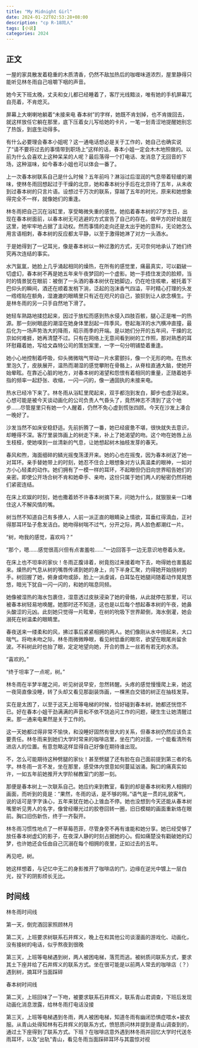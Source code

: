 ```yaml
---
title: "My Midnight Girl"
date: 2024-01-22T02:53:28+08:00
description: "cp R-18同人"
tags: [小说]
categories: 2024
---
```


## 正文

一屋的家具散发着稳重的木质清香，仍然不敌加热后的咖喱味道浓烈，屋里静得只能听见林冬雨自己咀嚼下咽的声音。

她今天下班太晚，丈夫和女儿都已经睡着了，客厅光线黯淡，唯有她的手机屏幕兀自亮着，不肯熄灭。

屏幕上大喇喇地躺着“未接来电 春本树”的字样，她既不肯划掉，也不肯拨回去，就这样放任它躺在那里，底下压着女儿写给她的卡片，一笔一划青涩地提醒她别忘了热饭，到底生动得多。

有什么必要理会春本小姐呢？这一通电话想必是关于工作的，她自己也确实说了“请不要将过去的事情带到职场上”这样的话，春本小姐一定会木木地照做的。以前为什么会喜欢上这种呆呆的人呢？最后落得一个打电话、发消息了无回音的下场，这种滋味，如今春本小姐也可以体会一番了。

上一次春本树联系自己是什么时候？五年前吗？淋浴过后湿润的气息带着轻缓的潮味，使林冬雨回想起过于干燥的北京，她和春本树分手后在北京待了五年，从未收到过春本树的只言片语。设想过千万次的联系，穿越了五年的时光，原来和她想象得完全不一样，就像她们的重逢。

林冬雨把自己沉在浴缸里，享受略微失重的感觉。她掐着春本树的27岁生日，出现在春本树面前，以春本树无可逃避的方式宣告了自己的存在。做甲方的好处就在这里，她牢牢地占据了主动权。然而事情的走向还是太出乎她的意料，无论她怎么用言语相刺，春本树的反应都太平静，以至于激得她淋了对方一头酒水。

于是她得到了一记耳光，像是春本树以一种过激的方式，无可奈何地承认了她们终究再次连结的事实。

水汽氤氲，她脸上几乎涌起相同的燥热，在所有的感觉里，痛最真实，可以戳破一切虚幻，春本树不再是她五年来午夜梦回的一个虚影。她一手捂住发烫的脸颊，当时的情景犹在眼前：被倒了一头酒的春本树伏在她脚边，仍在呛住咳嗽，被托着下巴仰头的瞬间，酒还在顺着发梢下淌，泛起的泡沫香气四溢，平时精心打理的头发一绺绺贴在额角，湿漉漉的眼睛里只有近在咫尺的自己，狼狈到让人欲念横生。于是林冬雨的另一只手自然地下滑了。

她轻车熟路地揉捻起来，因过于放松而感到热水侵入四肢百骸，腿心正是唯一的热源。那一刻树眼底的潮湿在她身体里刮起一阵季风，卷起海洋的水汽横冲直撞，最后化为一场声势浩大的降雨，昭示雨季的开端。是以她们分开的五年间，干燥的北京如何难捱，她再清楚不过。只有在网络上无意间看到树的工作照，那对熟悉的耳环慰藉着她，写给文森特公司的策划案里，一字一句分明铺垫着重逢。

她小心地控制着呼吸，仰头微微喘气带动一片水雾颤抖，像一个无形的吻。在热水里泡久了，皮肤展开，温热而潮湿的感觉攀附在骨骼上，从脊柱直通大脑，使她开始晕眩。在靠近心脏的地方，对春本树的渴望和怨恨有着相同的重量，正随着她手指的频率一起舒张、收缩，一闪一闪的，像一通固执的未接来电。

热水已经冷下来了。林冬雨从浴缸里爬起来，双手都泡到发白，脚步也虚浮起来。心想可能是被今天谈动画化的公司负责人气昏头了，竟然神志不清到了这个地步……尽管屋里只有她一个人醒着，仍然不免心虚到慌张四顾。今天在沙发上凑合一晚好了。

沙发当然不如床安稳舒适。先前折腾了一番，她已经疲惫不堪，很快就失去意识，却睡得不深。客厅里装饰画上的树走下来，补上了她渴望的吻。这个吻在她唇上丛生枝桠，使她嗅到一丝清新的气息，让她想起树木抽枝发芽的春天。

春风和煦，海面细碎的鳞光摇曳荡漾开来。她的心也在摇曳，因为春本树送了她一对耳环。亲手替她带上的时刻，她忍不住合上眼想象对方认真温柔的眼神，一如对方小心轻柔的动作。她们拥有了一模一样的耳环，不起眼但仍旧向世界昭告她们的亲密。即使公开场合树不肯和她牵手、亲吻，这份只属于她们两人的秘密仍然将她们紧密连结。

在床上欢娱的时刻，她也撒着娇不许春本树摘下来，问她为什么，就狠狠亲一口堵住这人不解风情的嘴。

树当然不知道自己有多撩人，人前一派正直的眼睛染上情欲，耳垂红得滴血，正衬得那耳环坠子愈发洁白。她吻得树喘不过气，分开之际，两人脸色都潮红一片。

“树，吻我的感觉，喜欢吗？”

“那个，嗯……感觉很高兴但有点害羞啦……”一边回答手一边无意识地卷着头发。

在床上也不坦率的家伙！冬雨正腹诽着，树竟抱过来接着吻下去，吻得她也害羞起来。燥热的气息从树的嘴唇传递到她的身上，向下半身汇聚，灼得她开始挠树的手。树回握了她，俯身或吻或舔，脸上一派虔诚，白耳坠在她腿间随着动作晃晃悠悠，暗光下犹自一闪一闪的，和她的喘息同频。

她像被湿热的海水包裹住，湿意透过皮肤浸染了她的骨骼，从此就停在那里，可以被春本树轻易地唤醒。她那时还不知道，这也是以后每个想起春本树的午夜，她鼻头酸涩的元凶。此刻她只觉得一片眩晕，在树的吮吸下世界颠倒，海水倒灌，她会溺死在树温柔的眼睛里。

春夜送来一缕柔和的风，拂过事后紧紧相拥的两人。她们像刚从水中捞起来，大口喘气。将吻未吻之际，林冬雨微微睁眼，看见树低垂的眼帘，欲望在眼尾尚留余波。不料树此时也抬了眼，定定地望向她，开合的唇上一丝若有若无的水渍。

“喜欢的。”

“终于坦率了一点呢，树。”

林冬雨在半梦半醒之间，听见树说早安，忽然转醒。头疼的感觉慢慢爬上来，她这一夜简直像没睡，转了头却又看见那副装饰画，一棵黑白交错的树正在抽枝发芽。

实在是太困了，以至于这天上班等电梯的时候，恰好碰到春本树，她都还恍惚不已。好在春本小姐干劲满满的声音和不依不饶追问工作的问题，硬生生让她清醒过来。那一通来电果然是关于工作的。

这一天她都过得非常不愉快，和没睡好固然有很大的关系，但春本树仍然应该负主要责任。林冬雨来到她们大学时常来的咖啡店里，坐在门的对面，一个能看清所有进店人的位置。有意忽略这样显得自己好像在期待谁出现。

不，怎么可能期待这种劈腿的家伙！甚至劈腿了还有脸在自己面前提到第三者的名字。林冬雨一言不发，坐在那里，感受体内恨意如何蔓延汹涌。胸口的痛真实如许，一如五年前她推开大学阶梯教室门的那一刻。

那便是春本树上一次联系自己。她应约来到教室，看到的却是春本树和男人相拥的画面，而听到的竟是：“果然，冬雨的话，是不够的啊。”语气是一贯的礼貌客气，说的话可是字字诛心，五年来犹在她心上锥血不停。她也没想到今天还能从春本树嘴里听见男人的名字，像曾经曝光过的胶卷回转一圈，旧日模糊的画面重新烙在眼前。胸口旧伤新伤，终于一齐裂开。

林冬雨习惯性地点了一杯草莓芭菲，尽管身旁不再有谁能和她分享。她已经受够了放任春本树虚幻的影子，在夜深人静的时刻占据她的心。假如痛楚没有戳破她的幻梦，也许她还会任由自己沉溺在每个相拥的夜里，正如过去的五年。

再见吧，树。

她这样想着，与记忆中无二的身影推开了咖啡店的门，边缘在逆光中镀上一层白光，投下的阴影颀长无比。

## 时间线

林冬雨时间线

第一天，倒完酒回家照顾林月

第二天，上班要求树联系石井辉义，晚上在和其他公司谈漫画的游戏化、动画化，没有接树的电话，似乎熬夜到很晚

第三天，上班等电梯遇到树，两人被困电梯，落荒而逃。被树质问联系方式，要求其土下座并给了石井辉义的联系方式。坐在很可能是以前两人常去的咖啡店（？）遇到树，摘耳环当面踩碎

春本树时间线

第二天，上班回味了一下吻，被要求联系石井辉义，联系青山君调查，下班后发现动画化消息泄露，给林冬雨打电话没接

第三天，上班等电梯遇到冬雨，两人被困电梯，知道冬雨有幽闭恐惧症喂水+披衣服。从青山处得知林有石井辉义的联系方式，愤怒质问林并提到是青山调查到的，通过土下座得到了联系方式。下班？在咖啡店意外遇到林冬雨并回忆大学时代送冬雨耳环，以及“出轨”青山，看见冬雨当面踩碎耳环与其震惊对视
